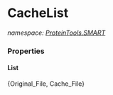 ﻿# CacheList
_namespace: [ProteinTools.SMART](./index.md)_






### Properties

#### List
{Original_File, Cache_File}
